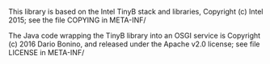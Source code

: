 This library is based on the Intel TinyB stack and libraries, Copyright (c) Intel 2015; see the  file COPYING in META-INF/

The Java code wrapping the TinyB library into an OSGI service is Copyright (c) 2016 Dario Bonino, and released under the Apache v2.0 license; see file LICENSE in META-INF/
